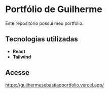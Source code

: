 # Portfólio de Guilherme
 
Este repositório possuí meu portfólio.

## Tecnologias utilizadas
- **React**
- **Tailwind**

## Acesse
https://guilhermesebastiaoportfolio.vercel.app/

